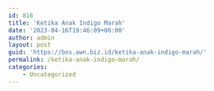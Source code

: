 ```yaml
---
id: 816
title: 'Ketika Anak Indigo Marah'
date: '2023-04-16T19:46:09+00:00'
author: admin
layout: post
guid: 'https://bos.awn.biz.id/ketika-anak-indigo-marah/'
permalink: /ketika-anak-indigo-marah/
categories:
    - Uncategorized
---
```



